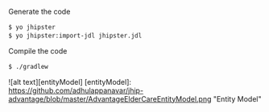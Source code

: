 
Generate the code
```sh
$ yo jhipster
$ yo jhipster:import-jdl jhipster.jdl
```


Compile the code
```sh
$ ./gradlew
```


![alt text][entityModel]
[entityModel]: https://github.com/adhulappanavar/jhip-advantage/blob/master/AdvantageElderCareEntityModel.png "Entity Model"
